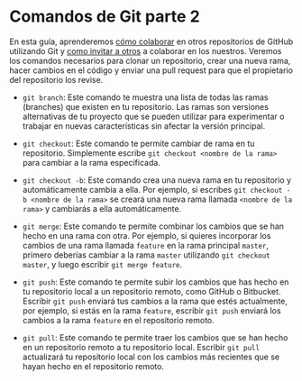 # Comandos de Git parte 2

En esta guía, aprenderemos [cómo colaborar](/Como_contribuir.md) en otros repositorios de GitHub utilizando Git y [como invitar a otros](/Invitar_a_contribuir.md) a colaborar en los nuestros. Veremos los comandos necesarios para clonar un repositorio, crear una nueva rama, hacer cambios en el código y enviar una pull request para que el propietario del repositorio los revise.

-   `git branch`: Este comando te muestra una lista de todas las ramas (branches) que existen en tu repositorio. Las ramas son versiones alternativas de tu proyecto que se pueden utilizar para experimentar o trabajar en nuevas características sin afectar la versión principal.
    
-   `git checkout`: Este comando te permite cambiar de rama en tu repositorio. Simplemente escribe `git checkout <nombre de la rama>` para cambiar a la rama especificada.
    
-   `git checkout -b`: Este comando crea una nueva rama en tu repositorio y automáticamente cambia a ella. Por ejemplo, si escribes `git checkout -b <nombre de la rama>` se creará una nueva rama llamada `<nombre de la rama>` y cambiarás a ella automáticamente.
-   `git merge`: Este comando te permite combinar los cambios que se han hecho en una rama con otra. Por ejemplo, si quieres incorporar los cambios de una rama llamada `feature` en la rama principal `master`, primero deberías cambiar a la rama `master` utilizando `git checkout master`, y luego escribir `git merge feature`.
    
-   `git push`: Este comando te permite subir los cambios que has hecho en tu repositorio local a un repositorio remoto, como GitHub o Bitbucket. Escribir `git push` enviará tus cambios a la rama que estés actualmente, por ejemplo, si estás en la rama `feature`, escribir `git push` enviará los cambios a la rama `feature` en el repositorio remoto.
    
-   `git pull`: Este comando te permite traer los cambios que se han hecho en un repositorio remoto a tu repositorio local. Escribir `git pull` actualizará tu repositorio local con los cambios más recientes que se hayan hecho en el repositorio remoto.